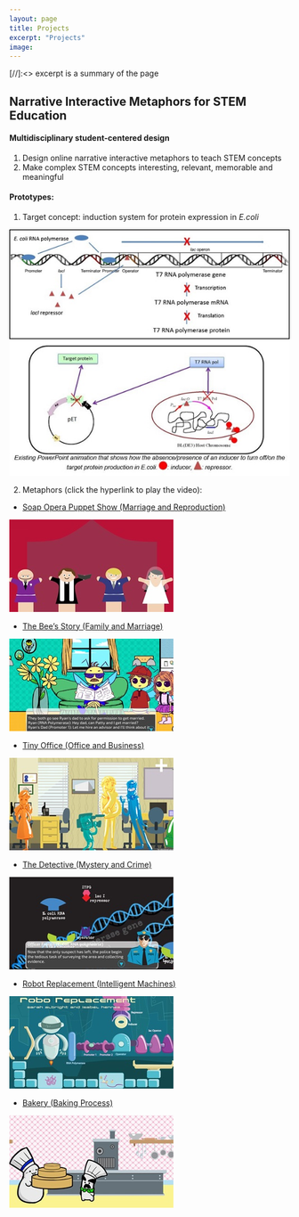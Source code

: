 ```yaml
---
layout: page
title: Projects
excerpt: "Projects"
image:
---
```

[//]:<> excerpt is a summary of the page

<!-- __Scholarship of Teaching and Learning (SoTL) Projects__ -->

## Narrative Interactive Metaphors for STEM Education
#### Multidisciplinary student-centered design
1. Design online narrative interactive metaphors to teach STEM concepts
2. Make complex STEM concepts interesting, relevant, memorable and meaningful

#### Prototypes:

1. Target concept: induction system for protein expression in *E.coli*

![inductionsystem1](/images/InductionSystem1.jpg)
![inductionsystem2](/images/InductionSystem2.jpg)



2. Metaphors (click the hyperlink to play the video):


* [Soap Opera Puppet Show (Marriage and Reproduction)](https://www.youtube.com/watch?v=aR3cjgNMGbs)

![Marriage and reproduction](/images/Marriage_Reproduction.jpg)


* [The Bee’s Story (Family and Marriage)](http://krysign.com/inductionsystem/1/index.html)

![Family_Marriage](/images/Family_Marriage.jpg)


* [Tiny Office (Office and Business)](http://krysign.com/inductionsystem/2/index.html)

![Office_Business](/images/Office_Business.jpg)


* [The Detective (Mystery and Crime)](http://krysign.com/inductionsystem/3/index.html)

![Mystery_Crime](/images/Mystery_Crime.jpg)


* [Robot Replacement (Intelligent Machines)](http://krysign.com/inductionsystem/4/index.html)

![IntelligentMachines](/images/IntelligentMachines.jpg)


* [Bakery (Baking Process)](http://krysign.com/inductionsystem/5/index.html)

![BakingProcess](/images/BakingProcess.jpg)


<!-- ### University of Illinois at Urbana-Champaign
* [CEE 202 Engineering Risk and Uncertainty (statistics and probability coures)](http://catalog.illinois.edu/courses-of-instruction/cee/)

* [CEE 330 Environmental Engineering](http://catalog.illinois.edu/courses-of-instruction/cee/)

* [CEE 437 Water Quality Engineering](http://catalog.illinois.edu/courses-of-instruction/cee/) -->


<!-- ![bio](/images/bio-photo.jpg) -->

<!-- it's best the image is 200*200, name the photo in the image folder.  

If use embed function from youtube, I can show the video on my site. -->
